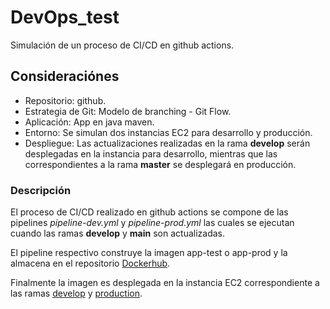 # DevOps_test

Simulación de un proceso de CI/CD en github actions.

## Consideraciónes

- Repositorio: github.
- Estrategia de Git: Modelo de branching - Git Flow.
- Aplicación: App en java maven.
- Entorno: Se simulan dos instancias EC2 para desarrollo y producción.
- Despliegue: Las actualizaciones realizadas en la rama **develop** serán desplegadas en la instancia para desarrollo, mientras que las correspondientes a la rama **master** se desplegará en producción.

### Descripción

El proceso de CI/CD realizado en github actions se compone de las pipelines _pipeline-dev.yml_ y _pipeline-prod.yml_ las cuales se ejecutan cuando las ramas **develop** y **main** son actualizadas.

El pipeline respectivo construye la imagen app-test o app-prod y la almacena en el repositorio [Dockerhub](https://hub.docker.com/u/jhoguaman).

Finalmente la imagen es desplegada en la instancia EC2 correspondiente a las ramas [develop](http://44.204.171.106:3000/hello/dev) y [production](http://3.89.218.218:3000/hello/prod).
